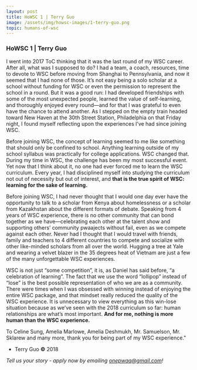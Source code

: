 ```yaml
---
layout: post
title: HoWSC 1 | Terry Guo
image: /assets/img/howsc-images/1-terry-guo.png
topic: humans-of-wsc
---
```


### HoWSC 1 | Terry Guo

I went into 2017 ToC thinking that it was the last round of my WSC career. After all, what was I supposed to do? I had a team, a coach, resources, time to devote to WSC before moving from Shanghai to Pennsylvania, and now it seemed that I had none of those. It’s not easy being a solo scholar at a school without funding for WSC or even the permission to represent the school in a round. But it was a good run: I had developed friendships with some of the most unexpected people, learned the value of self-learning, and thoroughly enjoyed every round—and for that I was grateful to even have the chance to attend another. As I stepped on the empty train headed toward New Haven at the 30th Street Station, Philadelphia on that Friday night, I found myself reflecting upon the experiences I’ve had since joining WSC.  

Before joining WSC, the concept of learning seemed to me like something that should only be confined to school. Anything learning outside of my school syllabus was practically for college applications. WSC changed that. During my time in WSC, the challenge has been my most successful event. Yet now that I think about it, no one had ever forced me to learn the WSC curriculum. Every year, I had disciplined myself into studying the curriculum not out of necessity but out of interest, and **that is the true spirit of WSC: learning for the sake of learning.**  

Before joining WSC, I had never thought that I would one day ever have the opportunity to talk to a scholar from Kenya about homelessness or a scholar from Kazakhstan about the different formats of debate. Speaking from 4 years of WSC experience, there is no other community that can bond together as we have—celebrating each other at the talent show and supporting others’ community pwaajects without fail, even as we compete against each other. Never had I thought that I would travel with friends, family and teachers to 4 different countries to compete and socialize with other like-minded scholars from all over the world. Hugging a tree at Yale and wearing a velvet blazer in the 35 degrees heat of Vietnam are just a few of the many unforgettable WSC experiences.  

WSC is not just “some competition”, it is, as Daniel has said before, “a celebration of learning”. The fact that we use the word “lollipop” instead of “lose” is the best possible representation of who we are as a community. There were times when I was obsessed with winning instead of enjoying the entire WSC package, and that mindset really reduced the quality of the WSC experience. It is unnecessary to view everything as this win-lose situation because as we’ve seen with the 2018 curriculum so far: human relationships are what’s most important. **And for me, nothing is more human than the WSC experience.**  

To Celine Sung, Amelia Marlowe, Amelia Deshmukh, Mr. Samuelson, Mr. Sklarew and many more, thank you for being part of my WSC experience."  

- Terry Guo **©** 2018

*Tell us your story - apply now by emailing [onepwaa@gmail.com](mailto:onepwaa@gmail.com)!*
